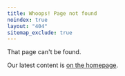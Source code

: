 ```yaml
---
title: Whoops! Page not found
noindex: true
layout: "404"
sitemap_exclude: true
---
```


That page can't be found.

Our latest content is [on the homepage](/).